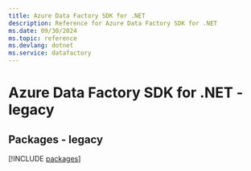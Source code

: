 ```yaml
---
title: Azure Data Factory SDK for .NET
description: Reference for Azure Data Factory SDK for .NET
ms.date: 09/30/2024
ms.topic: reference
ms.devlang: dotnet
ms.service: datafactory
---
```

# Azure Data Factory SDK for .NET - legacy
## Packages - legacy
[!INCLUDE [packages](data-factory-index.md)]